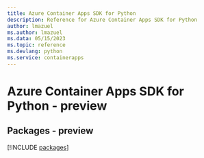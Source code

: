 ```yaml
---
title: Azure Container Apps SDK for Python
description: Reference for Azure Container Apps SDK for Python
author: lmazuel
ms.author: lmazuel
ms.data: 05/15/2023
ms.topic: reference
ms.devlang: python
ms.service: containerapps
---
```

# Azure Container Apps SDK for Python - preview
## Packages - preview
[!INCLUDE [packages](container-apps-index.md)]